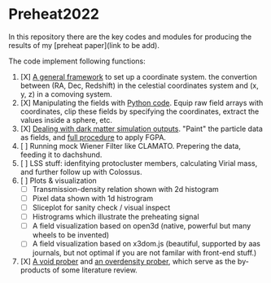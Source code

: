 # Preheat2022

In this repository there are the key codes and modules for producing the results of my [preheat paper](link to be add).

The code implement following functions:

1. [X] [A general framework](./field_util.py) to set up a coordinate system. the convertion between (RA, Dec, Redshift) in the celestial coordinates system and (x, y, z) in a comoving system.
2. [X] Manipulating the fields with [Python code](./field_util.py). Equip raw field arrays with coordinates, clip these fields by specifying the coordinates, extract the values inside a sphere, etc.
3. [X] [Dealing with dark matter simulation outputs](./FGPA.py). "Paint" the particle data as fields, and [full procedure](./handle_dm_sim.ipynb) to apply FGPA.
4. [ ] Running mock Wiener Filter like CLAMATO. Prepering the data, feeding it to dachshund.
5. [ ] LSS stuff: idenfitying protocluster members, calculating Virial mass, and further follow up with Colossus.
6. [ ] Plots & visualization
    - [ ] Transmission-density relation shown with 2d histogram
    - [ ] Pixel data shown with 1d histrogram
    - [ ] Sliceplot for sanity check / visual inspect
    - [ ] Histrograms which illustrate the preheating signal
    - [ ] A field visualization based on open3d (native, powerful but many wheels to be invented)
    - [ ] A field visualization based on x3dom.js (beautiful, supported by aas journals, but not optimal if you are not familar with front-end stuff.)
7. [X] [A void prober](./VoidProber.py) and [an overdensity prober](ProtoClusterProber.py), which serve as the by-products of some literature review.
